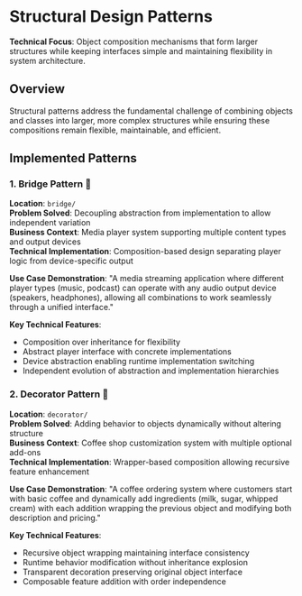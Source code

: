 # Structural Design Patterns

**Technical Focus**: Object composition mechanisms that form larger structures while keeping interfaces simple and maintaining flexibility in system architecture.

## Overview

Structural patterns address the fundamental challenge of combining objects and classes into larger, more complex structures while ensuring these compositions remain flexible, maintainable, and efficient.

## Implemented Patterns

### 1. Bridge Pattern 🌉  
**Location**: `bridge/`  
**Problem Solved**: Decoupling abstraction from implementation to allow independent variation  
**Business Context**: Media player system supporting multiple content types and output devices  
**Technical Implementation**: Composition-based design separating player logic from device-specific output

**Use Case Demonstration**: "A media streaming application where different player types (music, podcast) can operate with any audio output device (speakers, headphones), allowing all combinations to work seamlessly through a unified interface."

**Key Technical Features**:
- Composition over inheritance for flexibility
- Abstract player interface with concrete implementations
- Device abstraction enabling runtime implementation switching
- Independent evolution of abstraction and implementation hierarchies



### 2. Decorator Pattern 🎨
**Location**: `decorator/`  
**Problem Solved**: Adding behavior to objects dynamically without altering structure  
**Business Context**: Coffee shop customization system with multiple optional add-ons  
**Technical Implementation**: Wrapper-based composition allowing recursive feature enhancement

**Use Case Demonstration**: "A coffee ordering system where customers start with basic coffee and dynamically add ingredients (milk, sugar, whipped cream) with each addition wrapping the previous object and modifying both description and pricing."

**Key Technical Features**:
- Recursive object wrapping maintaining interface consistency
- Runtime behavior modification without inheritance explosion
- Transparent decoration preserving original object interface
- Composable feature addition with order independence






